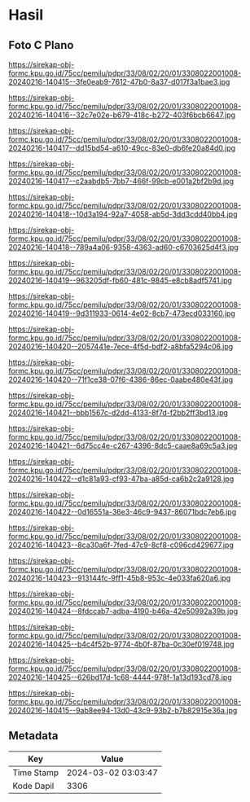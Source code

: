 # Hasil

## Foto C Plano

https://sirekap-obj-formc.kpu.go.id/75cc/pemilu/pdpr/33/08/02/20/01/3308022001008-20240216-140415--3fe0eab9-7612-47b0-8a37-d017f3a1bae3.jpg

https://sirekap-obj-formc.kpu.go.id/75cc/pemilu/pdpr/33/08/02/20/01/3308022001008-20240216-140416--32c7e02e-b679-418c-b272-403f6bcb6647.jpg

https://sirekap-obj-formc.kpu.go.id/75cc/pemilu/pdpr/33/08/02/20/01/3308022001008-20240216-140417--dd15bd54-a610-49cc-83e0-db6fe20a84d0.jpg

https://sirekap-obj-formc.kpu.go.id/75cc/pemilu/pdpr/33/08/02/20/01/3308022001008-20240216-140417--c2aabdb5-7bb7-466f-99cb-e001a2bf2b9d.jpg

https://sirekap-obj-formc.kpu.go.id/75cc/pemilu/pdpr/33/08/02/20/01/3308022001008-20240216-140418--10d3a194-92a7-4058-ab5d-3dd3cdd40bb4.jpg

https://sirekap-obj-formc.kpu.go.id/75cc/pemilu/pdpr/33/08/02/20/01/3308022001008-20240216-140418--789a4a06-9358-4363-ad60-c6703625d4f3.jpg

https://sirekap-obj-formc.kpu.go.id/75cc/pemilu/pdpr/33/08/02/20/01/3308022001008-20240216-140419--963205df-fb60-481c-9845-e8cb8adf5741.jpg

https://sirekap-obj-formc.kpu.go.id/75cc/pemilu/pdpr/33/08/02/20/01/3308022001008-20240216-140419--9d311933-0614-4e02-8cb7-473ecd033160.jpg

https://sirekap-obj-formc.kpu.go.id/75cc/pemilu/pdpr/33/08/02/20/01/3308022001008-20240216-140420--2057441e-7ece-4f5d-bdf2-a8bfa5294c06.jpg

https://sirekap-obj-formc.kpu.go.id/75cc/pemilu/pdpr/33/08/02/20/01/3308022001008-20240216-140420--71f1ce38-07f6-4386-86ec-0aabe480e43f.jpg

https://sirekap-obj-formc.kpu.go.id/75cc/pemilu/pdpr/33/08/02/20/01/3308022001008-20240216-140421--bbb1567c-d2dd-4133-8f7d-f2bb2ff3bd13.jpg

https://sirekap-obj-formc.kpu.go.id/75cc/pemilu/pdpr/33/08/02/20/01/3308022001008-20240216-140421--6d75cc4e-c267-4396-8dc5-caae8a69c5a3.jpg

https://sirekap-obj-formc.kpu.go.id/75cc/pemilu/pdpr/33/08/02/20/01/3308022001008-20240216-140422--d1c81a93-cf93-47ba-a85d-ca6b2c2a9128.jpg

https://sirekap-obj-formc.kpu.go.id/75cc/pemilu/pdpr/33/08/02/20/01/3308022001008-20240216-140422--0d16551a-36e3-46c9-9437-86071bdc7eb6.jpg

https://sirekap-obj-formc.kpu.go.id/75cc/pemilu/pdpr/33/08/02/20/01/3308022001008-20240216-140423--8ca30a6f-7fed-47c9-8cf8-c096cd429677.jpg

https://sirekap-obj-formc.kpu.go.id/75cc/pemilu/pdpr/33/08/02/20/01/3308022001008-20240216-140423--913144fc-9ff1-45b8-953c-4e033fa620a6.jpg

https://sirekap-obj-formc.kpu.go.id/75cc/pemilu/pdpr/33/08/02/20/01/3308022001008-20240216-140424--8fdccab7-adba-4190-b46a-42e50992a39b.jpg

https://sirekap-obj-formc.kpu.go.id/75cc/pemilu/pdpr/33/08/02/20/01/3308022001008-20240216-140425--b4c4f52b-9774-4b0f-87ba-0c30ef019748.jpg

https://sirekap-obj-formc.kpu.go.id/75cc/pemilu/pdpr/33/08/02/20/01/3308022001008-20240216-140425--626bd17d-1c68-4444-978f-1a13d193cd78.jpg

https://sirekap-obj-formc.kpu.go.id/75cc/pemilu/pdpr/33/08/02/20/01/3308022001008-20240216-140415--9ab8ee94-13d0-43c9-93b2-b7b82915e36a.jpg


## Metadata

| Key        | Value               |
| ---------- | ------------------- |
| Time Stamp | 2024-03-02 03:03:47 |
| Kode Dapil | 3306                |



